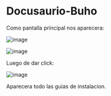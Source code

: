 # Docusaurio-Buho

Como pantalla principal nos aparecera:

![image](https://github.com/Alonso-Ruiz/Docu-Buho/assets/125393214/157db7dc-2310-4c99-bb0a-2026d40c6b5b)


![image](https://github.com/Alonso-Ruiz/Docu-Buho/assets/125393214/bb9084e1-ab21-4792-b72b-94b2fb92e2c7)

Luego de dar click:

![image](https://github.com/Alonso-Ruiz/Docu-Buho/assets/125393214/58e677e1-e93d-4d08-8f2f-bff3c30c6607)

Aparecera todo las guias de instalacion.

